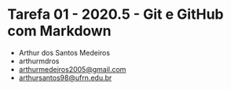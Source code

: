 # Tarefa 01 - 2020.5 - Git e GitHub com Markdown

 * Arthur dos Santos Medeiros
 * arthurmdros
 * arthurmedeiros2005@gmail.com
 * arthursantos98@ufrn.edu.br

